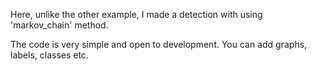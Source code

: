 Here, unlike the other example, I made a detection with using 'markov_chain' method.

The code is very simple and open to development. You can add graphs, labels, classes etc.
